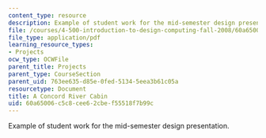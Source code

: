 ```yaml
---
content_type: resource
description: Example of student work for the mid-semester design presentation.
file: /courses/4-500-introduction-to-design-computing-fall-2008/60a65006c5c8cee62cbef55518f7b99c_assn4a_8.pdf
file_type: application/pdf
learning_resource_types:
- Projects
ocw_type: OCWFile
parent_title: Projects
parent_type: CourseSection
parent_uid: 763ee635-d85e-0fed-5134-5eea3b61c05a
resourcetype: Document
title: A Concord River Cabin
uid: 60a65006-c5c8-cee6-2cbe-f55518f7b99c
---
```

Example of student work for the mid-semester design presentation.

